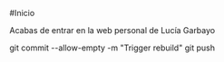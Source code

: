 #Inicio

Acabas de entrar en la web personal de Lucía Garbayo

git commit --allow-empty -m "Trigger rebuild"
git push
